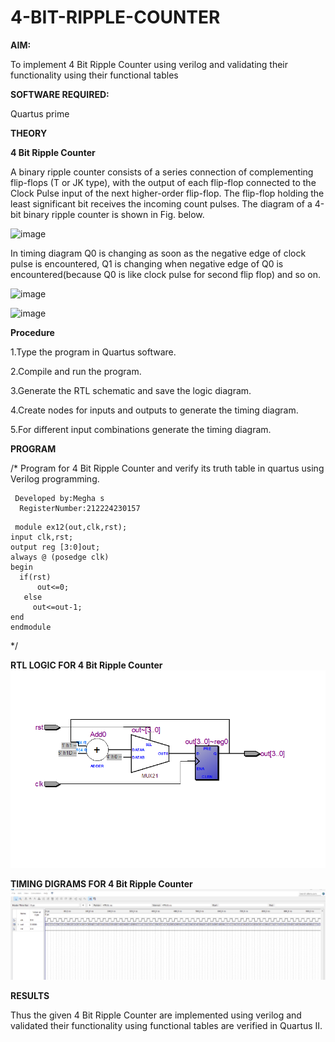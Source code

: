 # 4-BIT-RIPPLE-COUNTER

**AIM:**

To implement  4 Bit Ripple Counter using verilog and validating their functionality using their functional tables

**SOFTWARE REQUIRED:**

Quartus prime

**THEORY**

**4 Bit Ripple Counter**

A binary ripple counter consists of a series connection of complementing flip-flops (T or JK type), with the output of each flip-flop connected to the Clock Pulse input of the next higher-order flip-flop. The flip-flop holding the least significant bit receives the incoming count pulses. The diagram of a 4-bit binary ripple counter is shown in Fig. below.

![image](https://github.com/naavaneetha/4-BIT-RIPPLE-COUNTER/assets/154305477/cb4b74d4-31ab-4359-95d0-d22e67daba13)

In timing diagram Q0 is changing as soon as the negative edge of clock pulse is encountered, Q1 is changing when negative edge of Q0 is encountered(because Q0 is like clock pulse for second flip flop) and so on.

![image](https://github.com/naavaneetha/4-BIT-RIPPLE-COUNTER/assets/154305477/a573a7d6-014e-4e54-93e6-e2ac9530960b)

![image](https://github.com/naavaneetha/4-BIT-RIPPLE-COUNTER/assets/154305477/85e1958a-2fc1-49bb-9a9f-d58ccbf3663c)

**Procedure**

1.Type the program in Quartus software.

2.Compile and run the program.

3.Generate the RTL schematic and save the logic diagram.

4.Create nodes for inputs and outputs to generate the timing diagram.

5.For different input combinations generate the timing diagram.



**PROGRAM**

/* Program for 4 Bit Ripple Counter and verify its truth table in quartus using Verilog programming.
```
 Developed by:Megha s
  RegisterNumber:212224230157
 ```
 ```
  module ex12(out,clk,rst);
input clk,rst;
output reg [3:0]out;
always @ (posedge clk)
begin
   if(rst)
	   out<=0;
	else
      out<=out-1;
end
endmodule
```
*/

**RTL LOGIC FOR 4 Bit Ripple Counter**
![output](image.png)

**TIMING DIGRAMS FOR 4 Bit Ripple Counter**
![output](image-1.png)

**RESULTS**

Thus the given 4 Bit Ripple Counter are implemented using verilog and validated their functionality using functional tables are verified in Quartus II.


